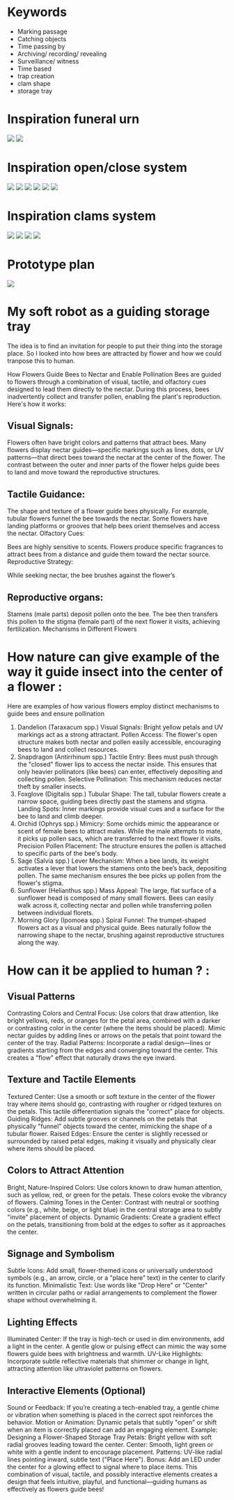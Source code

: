 # Keywords 
- Marking passage
- Catching objects
- Time passing by
- Archiving/ recording/ revealing
- Surveillance/ witness
- Time based 
- trap creation
- clam shape
- storage tray



# Inspiration funeral urn

![](images/urne1.jpg)
![](images/urne2.jpg)

# Inspiration open/close system

![](images/openclose1.jpg)
![](images/openclose2.jpg)
![](images/openclose3.jpg)
![](images/openclose4.jpg)
![](images/openclose5.jpg)
![](images/openclose6.jpg)

# Inspiration clams system

![](images/clam1.jpg)
![](images/clam2.jpg)
![](images/clam3.jpeg)
![](images/clam4.jpeg)

# Prototype plan

![](images/3d_1.jpg)


# My soft robot as a guiding storage tray

The idea is to find an invitation for people to put their thing into the storage place.
So I looked into how bees are attracted by flower and how we could tranpose this to human. 

How Flowers Guide Bees to Nectar and Enable Pollination
Bees are guided to flowers through a combination of visual, tactile, and olfactory cues designed to lead them directly to the nectar. During this process, bees inadvertently collect and transfer pollen, enabling the plant's reproduction. Here's how it works:

## Visual Signals:

Flowers often have bright colors and patterns that attract bees. Many flowers display nectar guides—specific markings such as lines, dots, or UV patterns—that direct bees toward the nectar at the center of the flower.
The contrast between the outer and inner parts of the flower helps guide bees to land and move toward the reproductive structures.

## Tactile Guidance:

The shape and texture of a flower guide bees physically. For example, tubular flowers funnel the bee towards the nectar.
Some flowers have landing platforms or grooves that help bees orient themselves and access the nectar.
Olfactory Cues:

Bees are highly sensitive to scents. Flowers produce specific fragrances to attract bees from a distance and guide them toward the nectar source.
Reproductive Strategy:

While seeking nectar, the bee brushes against the flower’s 

## Reproductive organs:

Stamens (male parts) deposit pollen onto the bee.
The bee then transfers this pollen to the stigma (female part) of the next flower it visits, achieving fertilization.
Mechanisms in Different Flowers

# How nature can give example of the way it guide insect into the center of a flower :

Here are examples of how various flowers employ distinct mechanisms to guide bees and ensure pollination

1. Dandelion (Taraxacum spp.)
Visual Signals: Bright yellow petals and UV markings act as a strong attractant.
Pollen Access: The flower's open structure makes both nectar and pollen easily accessible, encouraging bees to land and collect resources.
2. Snapdragon (Antirrhinum spp.)
Tactile Entry: Bees must push through the "closed" flower lips to access the nectar inside. This ensures that only heavier pollinators (like bees) can enter, effectively depositing and collecting pollen.
Selective Pollination: This mechanism reduces nectar theft by smaller insects.
3. Foxglove (Digitalis spp.)
Tubular Shape: The tall, tubular flowers create a narrow space, guiding bees directly past the stamens and stigma.
Landing Spots: Inner markings provide visual cues and a surface for the bee to land and climb deeper.
4. Orchid (Ophrys spp.)
Mimicry: Some orchids mimic the appearance or scent of female bees to attract males. While the male attempts to mate, it picks up pollen sacs, which are transferred to the next flower it visits.
Precision Pollen Placement: The structure ensures the pollen is attached to specific parts of the bee's body.
5. Sage (Salvia spp.)
Lever Mechanism: When a bee lands, its weight activates a lever that lowers the stamens onto the bee’s back, depositing pollen. The same mechanism ensures the bee picks up pollen from the flower's stigma.
6. Sunflower (Helianthus spp.)
Mass Appeal: The large, flat surface of a sunflower head is composed of many small flowers. Bees can easily walk across it, collecting nectar and pollen while transferring pollen between individual florets.
7. Morning Glory (Ipomoea spp.)
Spiral Funnel: The trumpet-shaped flowers act as a visual and physical guide. Bees naturally follow the narrowing shape to the nectar, brushing against reproductive structures along the way.

# How can it be applied to human ? :

## Visual Patterns
Contrasting Colors and Central Focus:
Use colors that draw attention, like bright yellows, reds, or oranges for the petal area, combined with a darker or contrasting color in the center (where the items should be placed).
Mimic nectar guides by adding lines or arrows on the petals that point toward the center of the tray.
Radial Patterns:
Incorporate a radial design—lines or gradients starting from the edges and converging toward the center. This creates a "flow" effect that naturally draws the eye inward.

## Texture and Tactile Elements
Textured Center:
Use a smooth or soft texture in the center of the flower tray where items should go, contrasting with rougher or ridged textures on the petals. This tactile differentiation signals the "correct" place for objects.
Guiding Ridges:
Add subtle grooves or channels on the petals that physically "funnel" objects toward the center, mimicking the shape of a tubular flower.
Raised Edges:
Ensure the center is slightly recessed or surrounded by raised petal edges, making it visually and physically clear where items should be placed.

## Colors to Attract Attention
Bright, Nature-Inspired Colors:
Use colors known to draw human attention, such as yellow, red, or green for the petals. These colors evoke the vibrancy of flowers.
Calming Tones in the Center:
Contrast with neutral or soothing colors (e.g., white, beige, or light blue) in the central storage area to subtly "invite" placement of objects.
Dynamic Gradients:
Create a gradient effect on the petals, transitioning from bold at the edges to softer as it approaches the center.

## Signage and Symbolism
Subtle Icons:
Add small, flower-themed icons or universally understood symbols (e.g., an arrow, circle, or a "place here" text) in the center to clarify its function.
Minimalistic Text:
Use words like "Drop Here" or "Center" written in circular paths or radial arrangements to complement the flower shape without overwhelming it.

## Lighting Effects

Illuminated Center:
If the tray is high-tech or used in dim environments, add a light in the center. A gentle glow or pulsing effect can mimic the way some flowers guide bees with brightness and warmth.
UV-Like Highlights:
Incorporate subtle reflective materials that shimmer or change in light, attracting attention like ultraviolet patterns on flowers.

## Interactive Elements (Optional)
Sound or Feedback:
If you’re creating a tech-enabled tray, a gentle chime or vibration when something is placed in the correct spot reinforces the behavior.
Motion or Animation:
Dynamic petals that subtly "open" or shift when an item is correctly placed can add an engaging element.
Example: Designing a Flower-Shaped Storage Tray
Petals: Bright yellow with soft radial grooves leading toward the center.
Center: Smooth, light green or white with a gentle indent to encourage placement.
Patterns: UV-like radial lines pointing inward, subtle text ("Place Here").
Bonus: Add an LED under the center for a glowing effect to signal where to place items.
This combination of visual, tactile, and possibly interactive elements creates a design that feels intuitive, playful, and functional—guiding humans as effectively as flowers guide bees!

